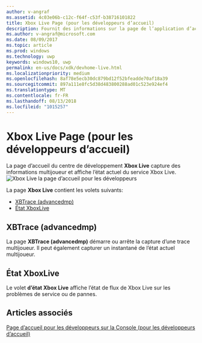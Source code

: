 ```yaml
---
author: v-angraf
ms.assetid: 4c03e06b-c12c-f64f-c53f-b38716101822
title: Xbox Live Page (pour les développeurs d’accueil)
description: Fournit des informations sur la page de l’application d’accueil du centre de développement Xbox Live pour une Xbox.
ms.author: v-angraf@microsoft.com
ms.date: 08/09/2017
ms.topic: article
ms.prod: windows
ms.technology: uwp
keywords: windows10, uwp
permalink: en-us/docs/xdk/devhome-live.html
ms.localizationpriority: medium
ms.openlocfilehash: 8af78e5ecb30dc879bd12f52bfeadde70af18a39
ms.sourcegitcommit: 897a111e8fc5d38d483800288ad01c523e924ef4
ms.translationtype: MT
ms.contentlocale: fr-FR
ms.lasthandoff: 08/13/2018
ms.locfileid: "1015257"
---
```

# <a name="xbox-live-page-dev-home"></a>Xbox Live Page (pour les développeurs d’accueil)
   
  
La page d’accueil du centre de développement **Xbox Live** capture des informations multijoueur et affiche l’état actuel du service Xbox Live.   
 ![Xbox Live la page d’accueil pour les développeurs](images/devhome_live.png)   
  
La page **Xbox Live** contient les volets suivants:   
 
   *  [XBTrace (advancedmp)](#ID4EPB)  
   *  [État XboxLive](#ID4E3B)  

 
<a id="ID4EPB"></a>

   

## <a name="xbtrace-advancedmp"></a>XBTrace (advancedmp)  
   
  
La page **XBTrace (advancedmp)** démarre ou arrête la capture d’une trace multijoueur. Il peut également capturer un instantané de l’état actuel multijoueur.   
  
<a id="ID4E3B"></a>

   

## <a name="xbox-live-status"></a>État XboxLive  
   
  
Le volet **d’état Xbox Live** affiche l’état de flux de Xbox Live sur les problèmes de service ou de pannes.   
  
<a id="ID4EPC"></a>

   

## <a name="see-also"></a>Articles associés  
 [Page d’accueil pour les développeurs sur la Console (pour les développeurs d’accueil)](dev-home.md)

  